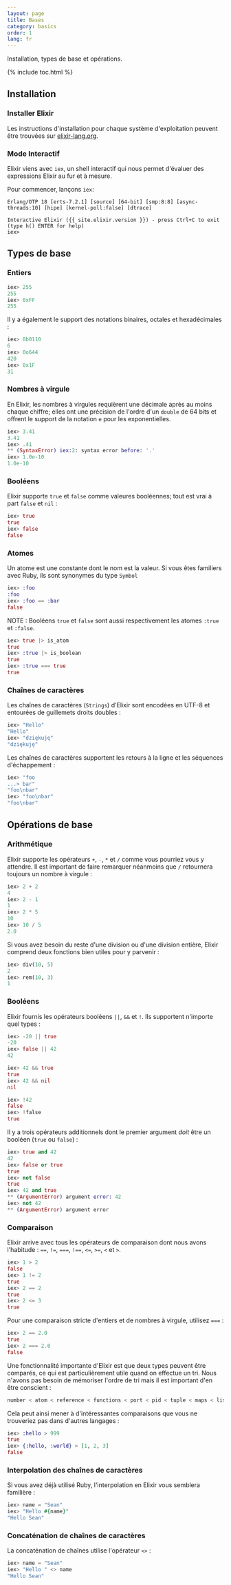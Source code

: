```yaml
---
layout: page
title: Bases
category: basics
order: 1
lang: fr
---
```


Installation, types de base et opérations.

{% include toc.html %}

## Installation

### Installer Elixir

Les instructions d'installation pour chaque système d'exploitation peuvent être trouvées sur [elixir-lang.org](shttp://elixir-lang.org/install.html). 

### Mode Interactif

Elixir viens avec `iex`, un shell interactif qui nous permet d'évaluer des expressions Elixir au fur et à mesure.

Pour commencer, lançons `iex`:

	Erlang/OTP 18 [erts-7.2.1] [source] [64-bit] [smp:8:8] [async-threads:10] [hipe] [kernel-poll:false] [dtrace]

    Interactive Elixir ({{ site.elixir.version }}) - press Ctrl+C to exit (type h() ENTER for help)
	iex>

## Types de base

### Entiers

```elixir
iex> 255
255
iex> 0xFF
255
```

Il y a également le support des notations binaires, octales et hexadécimales : 

```elixir
iex> 0b0110
6
iex> 0o644
420
iex> 0x1F
31
```

### Nombres à virgule

En Elixir, les nombres à virgules requièrent une décimale après au moins chaque chiffre; elles ont une précision de l'ordre d'un `double` de 64 bits et offrent 
le support de la notation `e` pour les exponentielles.


```elixir
iex> 3.41
3.41
iex> .41
** (SyntaxError) iex:2: syntax error before: '.'
iex> 1.0e-10
1.0e-10
```


### Booléens

Elixir supporte `true` et `false` comme valeures booléennes; tout est vrai à part `false` et `nil` :

```elixir
iex> true
true
iex> false
false
```

### Atomes

Un atome est une constante dont le nom est la valeur. Si vous êtes familiers avec Ruby, ils sont synonymes du type `Symbol`

```elixir
iex> :foo
:foo
iex> :foo == :bar
false
```

NOTE : Booléens `true` et `false` sont aussi respectivement les atomes `:true` et `:false`.

```elixir
iex> true |> is_atom
true
iex> :true |> is_boolean
true
iex> :true === true
true
```

### Chaînes de caractères

Les chaînes de caractères (`Strings`) d'Elixir sont encodées en UTF-8 et entourées de guillemets droits doubles :

```elixir
iex> "Hello"
"Hello"
iex> "dziękuję"
"dziękuję"
```

Les chaînes de caractères supportent les retours à la ligne et les séquences d'échappement :

```elixir
iex> "foo
...> bar"
"foo\nbar"
iex> "foo\nbar"
"foo\nbar"
```

## Opérations de base

### Arithmétique

Elixir supporte les opérateurs `+`, `-`, `*` et `/` comme vous pourriez vous y attendre. Il est important de faire remarquer néanmoins que `/` retournera toujours
un nombre à virgule :

```elixir
iex> 2 + 2
4
iex> 2 - 1
1
iex> 2 * 5
10
iex> 10 / 5
2.0
```

Si vous avez besoin du reste d'une division ou d'une division entière, Elixir comprend deux fonctions bien utiles pour y parvenir : 

```elixir
iex> div(10, 5)
2
iex> rem(10, 3)
1
```

### Booléens

Elixir fournis les opérateurs booléens `||`, `&&` et `!`. Ils supportent n'importe quel types :

```elixir
iex> -20 || true
-20
iex> false || 42
42

iex> 42 && true
true
iex> 42 && nil
nil

iex> !42
false
iex> !false
true
```

Il y a trois opérateurs additionnels dont le premier argument _doit_ être un booléen (`true` ou `false`) : 

```elixir
iex> true and 42
42
iex> false or true
true
iex> not false
true
iex> 42 and true
** (ArgumentError) argument error: 42
iex> not 42
** (ArgumentError) argument error
```

### Comparaison

Elixir arrive avec tous les opérateurs de comparaison dont nous avons l'habitude : `==`, `!=`, `===`, `!==`, `<=`, `>=`, `<` et `>`.

```elixir
iex> 1 > 2
false
iex> 1 != 2
true
iex> 2 == 2
true
iex> 2 <= 3
true
```

Pour une comparaison stricte d'entiers et de nombres à virgule, utilisez `===` :

```elixir
iex> 2 == 2.0
true
iex> 2 === 2.0
false
```

Une fonctionnalité importante d'Elixir est que deux types peuvent être comparés, ce qui est particulièrement utile quand on effectue un tri.
Nous n'avons pas besoin de mémoriser l'ordre de tri mais il est important d'en être conscient : 

```elixir
number < atom < reference < functions < port < pid < tuple < maps < list < bitstring
```

Cela peut ainsi mener à d'intéressantes comparaisons que vous ne trouveriez pas dans d'autres langages :

```elixir
iex> :hello > 999
true
iex> {:hello, :world} > [1, 2, 3]
false
```

### Interpolation des chaînes de caractères

Si vous avez déjà utilisé Ruby, l'interpolation en Elixir vous semblera familière :

```elixir
iex> name = "Sean"
iex> "Hello #{name}"
"Hello Sean"
```

### Concaténation de chaînes de caractères

La concaténation de chaînes utilise l'opérateur `<>` : 

```elixir
iex> name = "Sean"
iex> "Hello " <> name
"Hello Sean"
```
